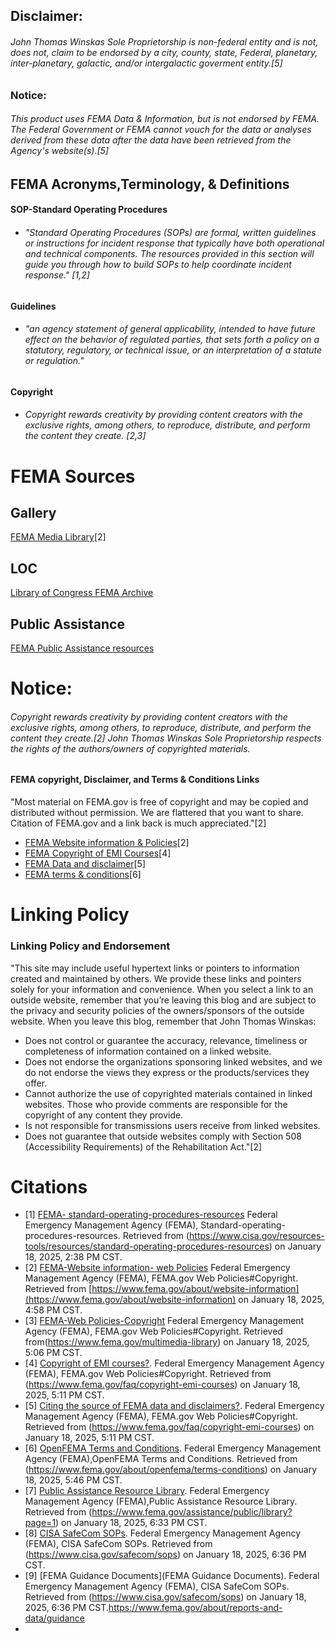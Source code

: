 ## Disclaimer:
###### John Thomas Winskas Sole Proprietorship is non-federal entity and is not, does not, claim to be endorsed by a city, county, state, Federal, planetary, inter-planetary, galactic, and/or intergalactic goverment entity.[5]

### Notice:
###### This product uses FEMA Data & Information, but is not endorsed by FEMA. The Federal Government or FEMA cannot vouch for the data or analyses derived from these data after the data have been retrieved from the Agency's website(s).[5]

## FEMA Acronyms,Terminology, & Definitions
#### SOP-Standard Operating Procedures 
 - ###### "Standard Operating Procedures (SOPs) are formal, written guidelines or instructions for incident response that typically have both operational and technical components. The resources provided in this section will guide you through how to build SOPs to help coordinate incident response." [1,2]

#### Guidelines
 - ###### "an agency statement of general applicability, intended to have future effect on the behavior of regulated parties, that sets forth a policy on a statutory, regulatory, or technical issue, or an interpretation of a statute or regulation."

#### Copyright
  - ###### Copyright rewards creativity by providing content creators with the exclusive rights, among others, to reproduce, distribute, and perform the content they create. [2,3]


# FEMA Sources
## Gallery
[FEMA Media Library](https://www.fema.gov/multimedia-library)[2]

## LOC
[Library of Congress FEMA Archive](https://www.loc.gov/item/lcwaN0015579/)

## Public Assistance
[FEMA Public Assistance resources](https://www.fema.gov/assistance/public/library?page=1)

# Notice:
 ###### Copyright rewards creativity by providing content creators with the exclusive rights, among others, to reproduce, distribute, and perform the content they create.[2] John Thomas Winskas Sole Proprietorship respects the rights of the authors/owners of copyrighted materials.
 
 #### FEMA copyright, Disclaimer, and Terms & Conditions Links
"Most material on FEMA.gov is free of copyright and may be copied and distributed without permission. We are flattered that you want to share. Citation of FEMA.gov and a link back is much appreciated."[2]
 - [FEMA Website information & Policies](https://www.fema.gov/about/website-information)[2]
 - [FEMA Copyright of EMI Courses](https://www.fema.gov/faq/copyright-emi-courses)[4]
 - [FEMA Data and disclaimer](https://www.fema.gov/faq/citing-source-fema-data-and-disclaimers)[5]
 - [FEMA terms & conditions](https://www.fema.gov/about/openfema/terms-conditions)[6]



# Linking Policy
### Linking Policy and Endorsement
"This site may include useful hypertext links or pointers to information created and maintained by others. We provide these links and pointers solely for your information and convenience. When you select a link to an outside website, remember that you’re leaving this blog and are subject to the privacy and security policies of the owners/sponsors of the outside website. When you leave this blog, remember that John Thomas Winskas:

 - Does not control or guarantee the accuracy, relevance, timeliness or completeness of information contained on a linked website.
 - Does not endorse the organizations sponsoring linked websites, and we do not endorse the views they express or the products/services they offer.
 - Cannot authorize the use of copyrighted materials contained in linked websites. Those who provide comments are responsible for the copyright of any content they provide.
 - Is not responsible for transmissions users receive from linked websites.
 - Does not guarantee that outside websites comply with Section 508 (Accessibility Requirements) of the Rehabilitation Act."[2]

 # Citations
 - [1] [FEMA- standard-operating-procedures-resources](https://www.cisa.gov/resources-tools/resources/standard-operating-procedures-resources)
Federal Emergency Management Agency (FEMA), Standard-operating-procedures-resources. Retrieved from (https://www.cisa.gov/resources-tools/resources/standard-operating-procedures-resources) on January 18, 2025, 2:38 PM CST. 
- [2] [FEMA-Website information- web Policies](https://www.fema.gov/about/website-information#copyright) Federal Emergency Management Agency (FEMA), FEMA.gov Web Policies#Copyright. Retrieved from [https://www.fema.gov/about/website-information](https://www.fema.gov/about/website-information) on January 18, 2025, 4:58 PM CST.
- [3] [FEMA-Web Policies-Copyright](https://www.fema.gov/about/website-information#copyright) Federal Emergency Management Agency (FEMA), FEMA.gov Web Policies#Copyright. Retrieved from(https://www.fema.gov/multimedia-library) on January 18, 2025, 5:06 PM CST.
- [4] [Copyright of EMI courses?](https://www.fema.gov/faq/copyright-emi-courses). Federal Emergency Management Agency (FEMA), FEMA.gov Web Policies#Copyright. Retrieved from (https://www.fema.gov/faq/copyright-emi-courses) on January 18, 2025, 5:11 PM CST.
- [5] [Citing the source of FEMA data and disclaimers?](https://www.fema.gov/faq/copyright-emi-courses). Federal Emergency Management Agency (FEMA), FEMA.gov Web Policies#Copyright. Retrieved from (https://www.fema.gov/faq/copyright-emi-courses) on January 18, 2025, 5:11 PM CST.
- [6] [OpenFEMA Terms and Conditions](https://www.fema.gov/about/openfema/terms-conditions). Federal Emergency Management Agency (FEMA),OpenFEMA Terms and Conditions. Retrieved from (https://www.fema.gov/about/openfema/terms-conditions) on January 18, 2025, 5:46 PM CST.
- [7] [Public Assistance Resource Library](https://www.fema.gov/assistance/public/library?page=1). Federal Emergency Management Agency (FEMA),Public Assistance Resource Library. Retrieved from (https://www.fema.gov/assistance/public/library?page=1) on January 18, 2025, 6:33 PM CST.
- [8] [CISA SafeCom SOPs](https://www.cisa.gov/safecom/sops). Federal Emergency Management Agency (FEMA), CISA SafeCom SOPs. Retrieved from (https://www.cisa.gov/safecom/sops) on January 18, 2025, 6:36 PM CST.
- [9] [FEMA Guidance Documents](FEMA Guidance Documents). Federal Emergency Management Agency (FEMA), CISA SafeCom SOPs. Retrieved from (https://www.cisa.gov/safecom/sops) on January 18, 2025, 6:36 PM CST.https://www.fema.gov/about/reports-and-data/guidance
- 
